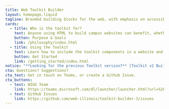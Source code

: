 ```yaml
---
title: Web Toolkit Builder
layout: homepage.liquid
tagline: Branded building blocks for the web, with emphasis on accessibility and ease of use.
cards:
  - title: Who is the toolkit for?
    text: Anyone using HTML to build campus websites can benefit, whether it's building a theme for a CMS or a static website.
    button: Purpose & Goals
    link: /philosophy/index.html
  - title: Using the Toolkit
    text: Learn how to include the toolkit components in a website and how to customize them.
    button: Get Started
    link: /getting_started/index.html
notice: "**Looking for the previous Toolkit version?** [Toolkit v2 Builder](https://builder.toolkit.illinois.edu/)"
cta: Questions? Suggestions?
cta_text: Get in touch on Teams, or create a Github Issue.
cta_buttons:
  - text: WIGG Team
    link: https://teams.microsoft.com/dl/launcher/launcher.html?url=%2F_%23%2Fl%2Fchannel%2F19%3A2cc51acd22674e4988b0873980bfd20d%40thread.tacv2%2FGeneral%3FgroupId%3D7ecdbcb2-4a6c-438d-828c-70287b84f487%26tenantId%3D44467e6f-462c-4ea2-823f-7800de5434e3&type=channel&deeplinkId=94860568-4563-4424-ab39-8985c969772d&directDl=true&msLaunch=true&enableMobilePage=true&suppressPrompt=true
  - text: GitHub Issues
    link: https://github.com/web-illinois/toolkit-builder-3/issues
---
```

